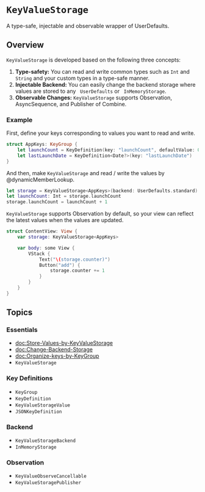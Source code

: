 # ``KeyValueStorage``

A type-safe, injectable and observable wrapper of UserDefaults.

## Overview

`KeyValueStorage` is developed based on the following three concepts:
1. **Type-safety:** You can read and write common types such as `Int` and `String` and your custom types in a type-safe manner.
2. **Injectable Backend:** You can easily change the backend storage where values are stored to any ` UserDefaults` or ` InMemoryStorage`.
3. **Observable Changes:** `KeyValueStorage` supports Observation, AsyncSequence, and Publisher of Combine.

### Example
First, define your keys corresponding to values you want to read and write.
```swift
struct AppKeys: KeyGroup {
    let launchCount = KeyDefinition(key: "launchCount", defaultValue: 0)
    let lastLaunchDate = KeyDefinition<Date?>(key: "lastLaunchDate")
}
```

And then, make `KeyValueStorage` and read / write the values by @dynamicMemberLookup.
```swift
let storage = KeyValueStorage<AppKeys>(backend: UserDefaults.standard)
let launchCount: Int = storage.launchCount
storage.launchCount = launchCount + 1
```

`KeyValueStorage` supports Observation by default, so your view can reflect the latest values when the values are updated.

```swift
struct ContentView: View {
    var storage: KeyValueStorage<AppKeys>

    var body: some View {
        VStack {
            Text("\(storage.counter)")
            Button("add") {
                storage.counter += 1
            }
        }
    }
}
```

## Topics 
### Essentials
- <doc:Store-Values-by-KeyValueStorage>
- <doc:Change-Backend-Storage>
- <doc:Organize-keys-by-KeyGroup>
- ``KeyValueStorage``

### Key Definitions
- ``KeyGroup``
- ``KeyDefinition``
- ``KeyValueStorageValue``
- ``JSONKeyDefinition``

### Backend
- ``KeyValueStorageBackend``
- ``InMemoryStorage``

### Observation
- ``KeyValueObserveCancellable``
- ``KeyValueStoragePublisher``
